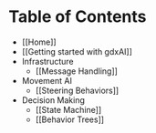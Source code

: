 # Table of Contents

* [[Home]]
* [[Getting started with gdxAI]]
* Infrastructure
  - [[Message Handling]]
* Movement AI
  - [[Steering Behaviors]]
* Decision Making
  - [[State Machine]]
  - [[Behavior Trees]]